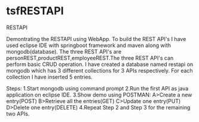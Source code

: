 # tsfRESTAPI
RESTAPI 

Demontrating the RESTAPI using WebApp.
To build the REST API's I have used eclipse IDE with springboot framework and maven along with mongodb(database).
The three REST API's are personREST,productREST,employeeREST.The three REST API's can perform basic CRUD operation.
I have created a database named restapi on mongodb which has 3 different collections for 3 APIs respectively.
For each collection I have inserted 5 entries. 
 
Steps:
 1.Start mongodb using command prompt
 2.Run the first API as java application on eclipse IDE.
 3.Show demo using POSTMAN:
     A>Create a new entry(POST)
     B>Retrieve all the entries(GET)
     C>Update one entry(PUT)
     D>Delete one entry(DELETE)
 4.Repeat Step 2 and Step 3 for the remaining two APIs.



